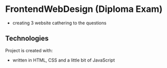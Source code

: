 # FrontendWebDesign (Diploma Exam)

* creating 3 website cathering to the questions

## Technologies
Project is created with:
* written in HTML, CSS and a little bit of JavaScript
